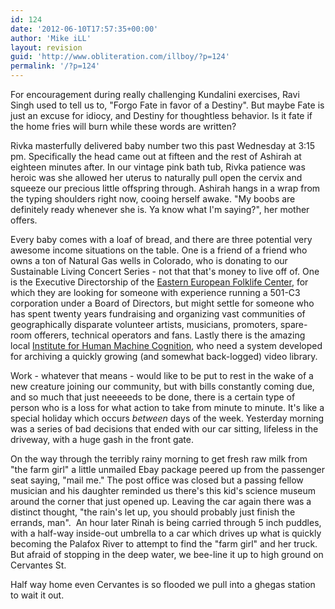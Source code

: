 ```yaml
---
id: 124
date: '2012-06-10T17:57:35+00:00'
author: 'Mike iLL'
layout: revision
guid: 'http://www.obliteration.com/illboy/?p=124'
permalink: '/?p=124'
---
```


For encouragement during really challenging Kundalini exercises, Ravi Singh used to tell us to, "Forgo Fate in favor of a Destiny". But maybe Fate is just an excuse for idiocy, and Destiny for thoughtless behavior. Is it fate if the home fries will burn while these words are written?

Rivka masterfully delivered baby number two this past Wednesday at 3:15 pm. Specifically the head came out at fifteen and the rest of Ashirah at eighteen minutes after. In our vintage pink bath tub, Rivka patience was heroic was she allowed her uterus to naturally pull open the cervix and squeeze our precious little offspring through. Ashirah hangs in a wrap from the typing shoulders right now, cooing herself awake. "My boobs are definitely ready whenever she is. Ya know what I'm saying?", her mother offers.

Every baby comes with a loaf of bread, and there are three potential very awesome income situations on the table. One is a friend of a friend who owns a ton of Natural Gas wells in Colorado, who is donating to our Sustainable Living Concert Series - not that that's money to live off of. One is the Executive Directorship of the <a title="Eastern European Folklife Center" href="http://www.eefc.org/" target="_blank">Eastern European Folklife Center</a>, for which they are looking for someone with experience running a 501-C3 corporation under a Board of Directors, but might settle for someone who has spent twenty years fundraising and organizing vast communities of geographically disparate volunteer artists, musicians, promoters, spare-room offerers, technical operators and fans. Lastly there is the amazing local <a title="IHMC" href="http://www.ihmc.us/">Institute for Human Machine Cognition</a>, who need a system developed for archiving a quickly growing (and somewhat back-logged) video library.

Work - whatever that means - would like to be put to rest in the wake of a new creature joining our community, but with bills constantly coming due, and so much that just neeeeeds to be done, there is a certain type of person who is a loss for what action to take from minute to minute. It's like a special holiday which occurs <em>between</em> days of the week. Yesterday morning was a series of bad decisions that ended with our car sitting, lifeless in the driveway, with a huge gash in the front gate.

On the way through the terribly rainy morning to get fresh raw milk from "the farm girl" a little unmailed Ebay package peered up from the passenger seat saying, "mail me." The post office was closed but a passing fellow musician and his daughter reminded us there's this kid's science museum around the corner that just opened up. Leaving the car again there was a distinct thought, "the rain's let up, you should probably just finish the errands, man".  An hour later Rinah is being carried through 5 inch puddles, with a half-way inside-out umbrella to a car which drives up what is quickly becoming the Palafox River to attempt to find the "farm girl" and her truck. But afraid of stopping in the deep water, we bee-line it up to high ground on Cervantes St.

Half way home even Cervantes is so flooded we pull into a ghegas station to wait it out.